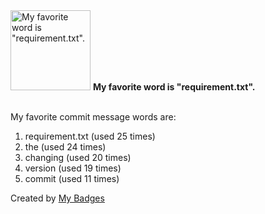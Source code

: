 <img src="https://my-badges.github.io/my-badges/favorite-word.png" alt="My favorite word is &quot;requirement.txt&quot;." title="My favorite word is &quot;requirement.txt&quot;." width="128">
<strong>My favorite word is &quot;requirement.txt&quot;.</strong>
<br><br>

My favorite commit message words are:

1. requirement.txt (used 25 times)
2. the (used 24 times)
3. changing (used 20 times)
4. version (used 19 times)
5. commit (used 11 times)


Created by <a href="https://github.com/my-badges/my-badges">My Badges</a>
